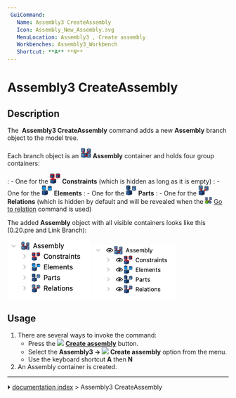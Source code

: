 ```yaml
---
 GuiCommand:
   Name: Assembly3 CreateAssembly
   Icon: Assembly_New_Assembly.svg
   MenuLocation: Assembly3 , Create assembly
   Workbenches: Assembly3_Workbench
   Shortcut: **A** **N**
---
```


# Assembly3 CreateAssembly

## Description

The <img alt="" src=images/Assembly_New_Assembly.svg‎‎  style="width:24px;"> **Assembly3 CreateAssembly** command adds a new **Assembly** branch object to the model tree.

Each branch object is an <img alt="" src=images/Assembly_Assembly_Tree.svg  style="width:24px;"> **Assembly** container and holds four group containers:

:   \- One for the <img alt="" src=images/Assembly_Assembly_Constraints_Tree.svg  style="width:24px;"> **Constraints** (which is hidden as long as it is empty)
:   \- One for the <img alt="" src=images/Assembly_Assembly_Element_Tree.svg  style="width:24px;"> 
**Elements**
:   \- One for the <img alt="" src=images/Assembly_Assembly_Part_Tree.svg  style="width:24px;"> 
**Parts**
:   \- One for the <img alt="" src=images/Assembly_Assembly_Relation_Tree.svg  style="width:24px;"> **Relations** (which is hidden by default and will be revealed when the <img alt="" src=images/Assembly_GotoRelation.svg  style="width:16px;"> [Go to relation](Assembly3_GoToRelation.md) command is used)

 The added **Assembly** object with all visible containers looks like this (0.20.pre and Link Branch):

<img alt="" src=images/Assembly3_Example-Tree-07.png  style="width:190px;"> <img alt="" src=images/Assembly3_Example-Tree-08.png  style="width:190px;">

## Usage

1.  There are several ways to invoke the command:
    -   Press the **<img src="images/Assembly_New_Assembly.svg‎‎" width=16px> [Create assembly](Assembly3_CreateAssembly.md)** button.
    -   Select the **Assembly3 → <img src="images/Assembly_New_Assembly.svg‎‎" width=16px> Create assembly** option from the menu.
    -   Use the keyboard shortcut **A** then **N**
2.  An Assembly container is created.



---
⏵ [documentation index](../README.md) > Assembly3 CreateAssembly
